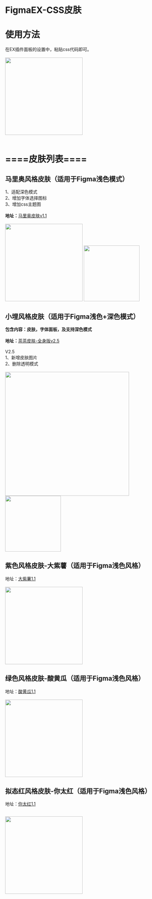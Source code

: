 # FigmaEX-CSS皮肤
# 使用方法
在EX插件面板的设置中，粘贴css代码即可。<br /><br />
<img width="250px"  src="https://user-images.githubusercontent.com/16641863/227446557-39033799-a05a-4777-b5c3-b82b58aa0c95.png"/>
<br /><br />

# ====皮肤列表====
## 马里奥风格皮肤（适用于Figma浅色模式）
1、适配深色模式<br />
2、增加字体选择图标<br />
3、增加css主题图<br /><br />
**地址：**[马里奥皮肤v1.1](https://github.com/liteyais/FigmaEX-CSS-Skin/blob/main/%E5%8D%A1%E9%80%9A%E9%A3%8E%E6%A0%BC%E7%9A%AE%E8%82%A4/%E9%A9%AC%E9%87%8C%E5%A5%A51.0.css) <br /><br />
<img width="250px"  src="https://user-images.githubusercontent.com/16641863/227445821-237fc0e3-1164-41e8-b15d-f83e3a04229b.png"/>
<img width="180px"  src="https://user-images.githubusercontent.com/16641863/227446204-690541d3-60ac-465e-840e-2ccb135ee3b3.gif"/>

## 小埋风格皮肤（适用于Figma浅色+深色模式）
**包含内容：皮肤，字体面板，及支持深色模式**<br /><br />
 **地址：**[茶茶皮肤-全身版v2.5](https://github.com/liteyais/FigmaEX-CSS-Skin/blob/main/%E5%B0%8F%E5%9F%8B%E9%A3%8E%E6%A0%BC%E7%9A%AE%E8%82%A4-%E8%8C%B6%E8%8C%B6%E7%9A%AE%E8%82%A4/%E8%8C%B6%E8%8C%B6%E7%9A%AE%E8%82%A4-%E5%85%A8%E8%BA%AB%E7%89%88v2.5.css) <br /><br />
 V2.5 <br />
1、新增皮肤图片<br />
2、删除透明模式<br /><br />
<img width="400px"  src="https://user-images.githubusercontent.com/16641863/224549323-90f2fab2-4d3d-4bf6-a5a0-4e3e4b0117e8.png"/>
<img width="180px"  src="https://user-images.githubusercontent.com/16641863/224549796-6f53663f-e8ff-4612-8a9c-226fbc8fff18.gif"/>


## 紫色风格皮肤-大紫薯（适用于Figma浅色风格）
地址：[大紫薯1.1](https://github.com/liteyais/FigmaEX-CSS-Skin/blob/main/%E7%B4%AB%E8%89%B2%E9%A3%8E%E6%A0%BC%E7%9A%AE%E8%82%A4-%E5%A4%A7%E7%B4%AB%E8%96%AF/%E5%A4%A7%E7%B4%AB%E8%96%AFv1.1.css)
<br /><br />
<img width="250px"  src="https://user-images.githubusercontent.com/16641863/224549347-525e6570-fb31-44fb-b134-3cda01e59d92.png"/>

## 绿色风格皮肤-酸黄瓜（适用于Figma浅色风格）
地址：[酸黄瓜1.1](https://github.com/liteyais/FigmaEX-CSS-Skin/blob/main/%E7%BB%BF%E8%89%B2%E9%A3%8E%E6%A0%BC%E7%9A%AE%E8%82%A4-%E9%85%B8%E9%BB%84%E7%93%9C/%E9%85%B8%E9%BB%84%E7%93%9Cv1.1.css)<br /><br />
<img width="250px"  src="https://user-images.githubusercontent.com/16641863/224549349-f440c18f-3d4e-4a0f-a869-71c67bdf945e.png"/>

## 拟态红风格皮肤-你太红（适用于Figma浅色风格）
地址：[你太红1.1](https://github.com/liteyais/FigmaEX-CSS-Skin/blob/main/%E6%8B%9F%E6%80%81%E7%BA%A2%E9%A3%8E%E6%A0%BC%E7%9A%AE%E8%82%A4-%E4%BD%A0%E5%A4%AA%E7%BA%A2/%E4%BD%A0%E5%A4%AA%E7%BA%A2v1.1.css)<br /><br />

<img width="250px"  src="https://user-images.githubusercontent.com/16641863/224549356-7199f1c0-2b8e-44bb-b37b-e0fd7bd98ad2.png"/>



